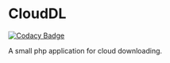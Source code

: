 # CloudDL
[![Codacy Badge](https://api.codacy.com/project/badge/Grade/3af5efc0b8fc478abe22666b0310a65d)](https://www.codacy.com/app/daprogramerforbatch/CloudDL?utm_source=github.com&amp;utm_medium=referral&amp;utm_content=BenNottelling/CloudDL&amp;utm_campaign=Badge_Grade)

A small php application for cloud downloading.
